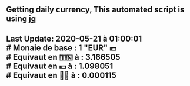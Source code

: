 ## Getting daily currency, This automated script is using [jq](https://stedolan.github.io/jq/)
## Last Update:  2020-05-21 à 01:00:01 </br># Monaie de base : 1 "EUR" 💶 </br> # Equivaut en 🇹🇳 à :  3.166505 </br> # Equivaut en 💵 à : 1.098051</br> # Equivaut en 🐱‍💻 à :  0.000115
